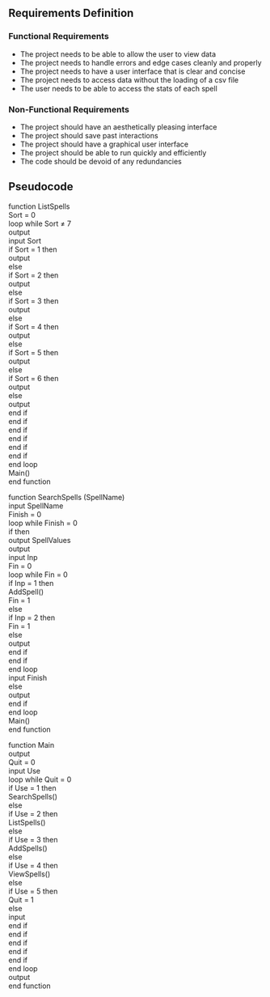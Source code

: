 ## Requirements Definition

### Functional Requirements

- The project needs to be able to allow the user to view data  
- The project needs to handle errors and edge cases cleanly and properly  
- The project needs to have a user interface that is clear and concise  
- The project needs to access data without the loading of a csv file  
- The user needs to be able to access the stats of each spell

### Non-Functional Requirements

- The project should have an aesthetically pleasing interface  
- The project should save past interactions  
- The project should have a graphical user interface  
- The project should be able to run quickly and efficiently  
- The code should be devoid of any redundancies

## Pseudocode

function ListSpells  
    Sort \= 0  
    loop while Sort ≠ 7  
        output   
        input Sort  
        if Sort \= 1 then  
            output   
        else  
            if Sort \= 2 then  
                output   
            else  
                if Sort \= 3 then  
                    output   
                else  
                    if Sort \= 4 then  
                        output   
                    else  
                        if Sort \= 5 then  
                            output   
                        else  
                            if Sort \= 6 then  
                                output   
                            else  
                                output   
                            end if  
                        end if  
                    end if  
                end if  
            end if  
        end if  
    end loop  
    Main()  
end function

function SearchSpells (SpellName)  
    input SpellName  
    Finish \= 0  
    loop while Finish \= 0  
        if  then  
            output SpellValues  
            output   
            input Inp  
            Fin \= 0  
            loop while Fin \= 0  
                if Inp \= 1 then  
                    AddSpell()  
                    Fin \= 1  
                else  
                    if Inp \= 2 then  
                        Fin \= 1  
                    else  
                        output   
                    end if  
                end if  
            end loop  
            input Finish  
        else  
            output   
        end if  
    end loop  
    Main()  
end function

function Main  
    output   
    Quit \= 0  
    input Use  
    loop while Quit \= 0  
        if Use \= 1 then  
            SearchSpells()  
        else  
            if Use \= 2 then  
                ListSpells()  
            else  
                if Use \= 3 then  
                    AddSpells()  
                else  
                    if Use \= 4 then  
                        ViewSpells()  
                    else  
                        if Use \= 5 then  
                            Quit \= 1  
                        else  
                            input   
                        end if  
                    end if  
                end if  
            end if  
        end if  
    end loop  
    output   
end function

